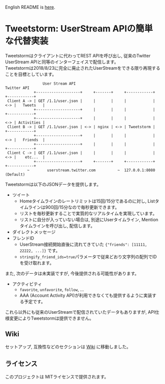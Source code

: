 English README is [here](https://github.com/SlashNephy/Tweetstorm/blob/master/README_EN.md).  

# Tweetstorm: UserStream APIの簡単な代替実装  
Tweetstormはクライアントに代わってREST APIを呼び出し, 従来のTwitter UserStream APIと同等のインターフェイスで配信します。  
Tweetstormは2018/8/23に完全に廃止されたUserStreamをできる限り再現することを目標としています。

```
                 User Stream API                                          Twitter API
             +--------------------+     +-------+     +------------+     +------------+
 Client A -> | GET /1.1/user.json |     |       |     |            | <-> |   Tweets   |
             +--------------------+     |       |     |            |     +------------+
             +--------------------+     |       |     |            | <-> | Activities |
 Client B -> | GET /1.1/user.json | <-> | nginx | <-> | Tweetstorm |     +------------+
             +--------------------+     |       |     |            | <-> |   Friends  |
             +--------------------+     |       |     |            |     +------------+
 Client C -> | GET /1.1/user.json |     |       |     |            | <-> |    etc...  |
             +--------------------+     +-------+     +------------+     +------------+
          ~        userstream.twitter.com          ~  127.0.0.1:8080 (Default)
```
 
Tweetstormは以下のJSONデータを提供します。  
- ツイート  
  - Homeタイムラインのレートリミットは15回/15分であるのに対し, Listタイムラインは900回/15分なので毎秒更新できます。
  - リストを毎秒更新することで実質的なリアルタイムを実現しています。
  - リストに自分が入っていない場合は, 別途にUserタイムライン, Mentionタイムラインを呼び出し, 配信します。
- ダイレクトメッセージ  
- フレンドID  
  - UserStream接続開始直後に流れてきていた `{"friends": [11111, 22222, ...]}` です。
  - `stringify_friend_ids=true`パラメータで従来どおり文字列の配列でIDを受け取れます。

また, 次のデータは未実装ですが, 今後提供される可能性があります。
- アクティビティ  
  - `favorite`, `unfavorite`, `follow`, ...
  - AAA (Account Activity API)が利用できなくても提供するように実装する予定です。

これら以外にも従来のUserStreamで配信されていたデータもありますが, API仕様変更によりTweetstormは提供できません。

## Wiki
セットアップ, 互換性などのセクションは [Wiki](https://github.com/SlashNephy/Tweetstorm/wiki) に移動しました。

## ライセンス
このプロジェクトは MITライセンスで提供されます。
